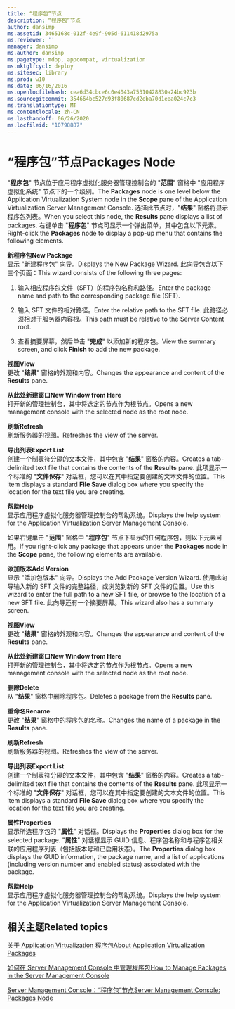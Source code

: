 ```yaml
---
title: “程序包”节点
description: “程序包”节点
author: dansimp
ms.assetid: 3465168c-012f-4e9f-905d-611418d2975a
ms.reviewer: ''
manager: dansimp
ms.author: dansimp
ms.pagetype: mdop, appcompat, virtualization
ms.mktglfcycl: deploy
ms.sitesec: library
ms.prod: w10
ms.date: 06/16/2016
ms.openlocfilehash: cea6d34cbce6c0e4043a75310428830a24bc923b
ms.sourcegitcommit: 354664bc527d93f80687cd2eba70d1eea024c7c3
ms.translationtype: MT
ms.contentlocale: zh-CN
ms.lasthandoff: 06/26/2020
ms.locfileid: "10798887"
---
```

# <span data-ttu-id="340e1-103">“程序包”节点</span><span class="sxs-lookup"><span data-stu-id="340e1-103">Packages Node</span></span>


<span data-ttu-id="340e1-104">"**程序包**" 节点位于应用程序虚拟化服务器管理控制台的 "**范围**" 窗格中 "应用程序虚拟化系统" 节点下的一个级别。</span><span class="sxs-lookup"><span data-stu-id="340e1-104">The **Packages** node is one level below the Application Virtualization System node in the **Scope** pane of the Application Virtualization Server Management Console.</span></span> <span data-ttu-id="340e1-105">选择此节点时，"**结果**" 窗格将显示程序包列表。</span><span class="sxs-lookup"><span data-stu-id="340e1-105">When you select this node, the **Results** pane displays a list of packages.</span></span> <span data-ttu-id="340e1-106">右键单击 "**程序包**" 节点可显示一个弹出菜单，其中包含以下元素。</span><span class="sxs-lookup"><span data-stu-id="340e1-106">Right-click the **Packages** node to display a pop-up menu that contains the following elements.</span></span>

<a href="" id="new-package"></a>**<span data-ttu-id="340e1-107">新程序包</span><span class="sxs-lookup"><span data-stu-id="340e1-107">New Package</span></span>**  
<span data-ttu-id="340e1-108">显示 "新建程序包" 向导。</span><span class="sxs-lookup"><span data-stu-id="340e1-108">Displays the New Package Wizard.</span></span> <span data-ttu-id="340e1-109">此向导包含以下三个页面：</span><span class="sxs-lookup"><span data-stu-id="340e1-109">This wizard consists of the following three pages:</span></span>

1.  <span data-ttu-id="340e1-110">输入相应程序包文件（SFT）的程序包名称和路径。</span><span class="sxs-lookup"><span data-stu-id="340e1-110">Enter the package name and path to the corresponding package file (SFT).</span></span>

2.  <span data-ttu-id="340e1-111">输入 SFT 文件的相对路径。</span><span class="sxs-lookup"><span data-stu-id="340e1-111">Enter the relative path to the SFT file.</span></span> <span data-ttu-id="340e1-112">此路径必须相对于服务器内容根。</span><span class="sxs-lookup"><span data-stu-id="340e1-112">This path must be relative to the Server Content root.</span></span>

3.  <span data-ttu-id="340e1-113">查看摘要屏幕，然后单击 "**完成**" 以添加新的程序包。</span><span class="sxs-lookup"><span data-stu-id="340e1-113">View the summary screen, and click **Finish** to add the new package.</span></span>

<a href="" id="view"></a>**<span data-ttu-id="340e1-114">视图</span><span class="sxs-lookup"><span data-stu-id="340e1-114">View</span></span>**  
<span data-ttu-id="340e1-115">更改 "**结果**" 窗格的外观和内容。</span><span class="sxs-lookup"><span data-stu-id="340e1-115">Changes the appearance and content of the **Results** pane.</span></span>

<a href="" id="new-window-from-here"></a>**<span data-ttu-id="340e1-116">从此处新建窗口</span><span class="sxs-lookup"><span data-stu-id="340e1-116">New Window from Here</span></span>**  
<span data-ttu-id="340e1-117">打开新的管理控制台，其中将选定的节点作为根节点。</span><span class="sxs-lookup"><span data-stu-id="340e1-117">Opens a new management console with the selected node as the root node.</span></span>

<a href="" id="refresh"></a>**<span data-ttu-id="340e1-118">刷新</span><span class="sxs-lookup"><span data-stu-id="340e1-118">Refresh</span></span>**  
<span data-ttu-id="340e1-119">刷新服务器的视图。</span><span class="sxs-lookup"><span data-stu-id="340e1-119">Refreshes the view of the server.</span></span>

<a href="" id="export-list"></a>**<span data-ttu-id="340e1-120">导出列表</span><span class="sxs-lookup"><span data-stu-id="340e1-120">Export List</span></span>**  
<span data-ttu-id="340e1-121">创建一个制表符分隔的文本文件，其中包含 "**结果**" 窗格的内容。</span><span class="sxs-lookup"><span data-stu-id="340e1-121">Creates a tab-delimited text file that contains the contents of the **Results** pane.</span></span> <span data-ttu-id="340e1-122">此项显示一个标准的 "**文件保存**" 对话框，您可以在其中指定要创建的文本文件的位置。</span><span class="sxs-lookup"><span data-stu-id="340e1-122">This item displays a standard **File Save** dialog box where you specify the location for the text file you are creating.</span></span>

<a href="" id="help"></a>**<span data-ttu-id="340e1-123">帮助</span><span class="sxs-lookup"><span data-stu-id="340e1-123">Help</span></span>**  
<span data-ttu-id="340e1-124">显示应用程序虚拟化服务器管理控制台的帮助系统。</span><span class="sxs-lookup"><span data-stu-id="340e1-124">Displays the help system for the Application Virtualization Server Management Console.</span></span>

<span data-ttu-id="340e1-125">如果右键单击 "**范围**" 窗格中 "**程序包**" 节点下显示的任何程序包，则以下元素可用。</span><span class="sxs-lookup"><span data-stu-id="340e1-125">If you right-click any package that appears under the **Packages** node in the **Scope** pane, the following elements are available.</span></span>

<a href="" id="add-version"></a>**<span data-ttu-id="340e1-126">添加版本</span><span class="sxs-lookup"><span data-stu-id="340e1-126">Add Version</span></span>**  
<span data-ttu-id="340e1-127">显示 "添加包版本" 向导。</span><span class="sxs-lookup"><span data-stu-id="340e1-127">Displays the Add Package Version Wizard.</span></span> <span data-ttu-id="340e1-128">使用此向导输入新的 SFT 文件的完整路径，或浏览到新的 SFT 文件的位置。</span><span class="sxs-lookup"><span data-stu-id="340e1-128">Use this wizard to enter the full path to a new SFT file, or browse to the location of a new SFT file.</span></span> <span data-ttu-id="340e1-129">此向导还有一个摘要屏幕。</span><span class="sxs-lookup"><span data-stu-id="340e1-129">This wizard also has a summary screen.</span></span>

<a href="" id="view"></a>**<span data-ttu-id="340e1-130">视图</span><span class="sxs-lookup"><span data-stu-id="340e1-130">View</span></span>**  
<span data-ttu-id="340e1-131">更改 "**结果**" 窗格的外观和内容。</span><span class="sxs-lookup"><span data-stu-id="340e1-131">Changes the appearance and content of the **Results** pane.</span></span>

<a href="" id="new-window-from-here"></a>**<span data-ttu-id="340e1-132">从此处新建窗口</span><span class="sxs-lookup"><span data-stu-id="340e1-132">New Window from Here</span></span>**  
<span data-ttu-id="340e1-133">打开新的管理控制台，其中将选定的节点作为根节点。</span><span class="sxs-lookup"><span data-stu-id="340e1-133">Opens a new management console with the selected node as the root node.</span></span>

<a href="" id="delete"></a>**<span data-ttu-id="340e1-134">删除</span><span class="sxs-lookup"><span data-stu-id="340e1-134">Delete</span></span>**  
<span data-ttu-id="340e1-135">从 "**结果**" 窗格中删除程序包。</span><span class="sxs-lookup"><span data-stu-id="340e1-135">Deletes a package from the **Results** pane.</span></span>

<a href="" id="rename"></a>**<span data-ttu-id="340e1-136">重命名</span><span class="sxs-lookup"><span data-stu-id="340e1-136">Rename</span></span>**  
<span data-ttu-id="340e1-137">更改 "**结果**" 窗格中的程序包的名称。</span><span class="sxs-lookup"><span data-stu-id="340e1-137">Changes the name of a package in the **Results** pane.</span></span>

<a href="" id="refresh"></a>**<span data-ttu-id="340e1-138">刷新</span><span class="sxs-lookup"><span data-stu-id="340e1-138">Refresh</span></span>**  
<span data-ttu-id="340e1-139">刷新服务器的视图。</span><span class="sxs-lookup"><span data-stu-id="340e1-139">Refreshes the view of the server.</span></span>

<a href="" id="export-list"></a>**<span data-ttu-id="340e1-140">导出列表</span><span class="sxs-lookup"><span data-stu-id="340e1-140">Export List</span></span>**  
<span data-ttu-id="340e1-141">创建一个制表符分隔的文本文件，其中包含 "**结果**" 窗格的内容。</span><span class="sxs-lookup"><span data-stu-id="340e1-141">Creates a tab-delimited text file that contains the contents of the **Results** pane.</span></span> <span data-ttu-id="340e1-142">此项显示一个标准的 "**文件保存**" 对话框，您可以在其中指定要创建的文本文件的位置。</span><span class="sxs-lookup"><span data-stu-id="340e1-142">This item displays a standard **File Save** dialog box where you specify the location for the text file you are creating.</span></span>

<a href="" id="properties"></a>**<span data-ttu-id="340e1-143">属性</span><span class="sxs-lookup"><span data-stu-id="340e1-143">Properties</span></span>**  
<span data-ttu-id="340e1-144">显示所选程序包的 "**属性**" 对话框。</span><span class="sxs-lookup"><span data-stu-id="340e1-144">Displays the **Properties** dialog box for the selected package.</span></span> <span data-ttu-id="340e1-145">"**属性**" 对话框显示 GUID 信息、程序包名称和与程序包相关联的应用程序列表（包括版本号和已启用状态）。</span><span class="sxs-lookup"><span data-stu-id="340e1-145">The **Properties** dialog box displays the GUID information, the package name, and a list of applications (including version number and enabled status) associated with the package.</span></span>

<a href="" id="help"></a>**<span data-ttu-id="340e1-146">帮助</span><span class="sxs-lookup"><span data-stu-id="340e1-146">Help</span></span>**  
<span data-ttu-id="340e1-147">显示应用程序虚拟化服务器管理控制台的帮助系统。</span><span class="sxs-lookup"><span data-stu-id="340e1-147">Displays the help system for the Application Virtualization Server Management Console.</span></span>

## <span data-ttu-id="340e1-148">相关主题</span><span class="sxs-lookup"><span data-stu-id="340e1-148">Related topics</span></span>


[<span data-ttu-id="340e1-149">关于 Application Virtualization 程序包</span><span class="sxs-lookup"><span data-stu-id="340e1-149">About Application Virtualization Packages</span></span>](about-application-virtualization-packages.md)

[<span data-ttu-id="340e1-150">如何在 Server Management Console 中管理程序包</span><span class="sxs-lookup"><span data-stu-id="340e1-150">How to Manage Packages in the Server Management Console</span></span>](how-to-manage-packages-in-the-server-management-console.md)

[<span data-ttu-id="340e1-151">Server Management Console：“程序包”节点</span><span class="sxs-lookup"><span data-stu-id="340e1-151">Server Management Console: Packages Node</span></span>](server-management-console-packages-node.md)

 

 






